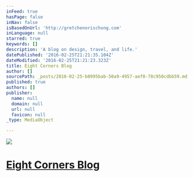 ```yaml
---
inFeed: true
hasPage: false
inNav: false
isBasedOnUrl: 'http://gretchenorischong.com'
inLanguage: null
starred: true
keywords: []
description: 'A blog on design, travel, and life.'
datePublished: '2016-02-25T21:21:35.104Z'
dateModified: '2016-02-25T21:21:23.323Z'
title: Eight Corners Blog
author: []
sourcePath: _posts/2016-02-25-b0995bab-50a9-4957-aef0-78c950cdbb59.md
published: true
authors: []
publisher:
  name: null
  domain: null
  url: null
  favicon: null
_type: MediaObject

---
```

![](https://the-grid-user-content.s3-us-west-2.amazonaws.com/8f877434-c2b3-46e2-a27e-a50d787ceb5a.png)

# [Eight Corners Blog][0]

[0]: http://blog.eightcorners.co/